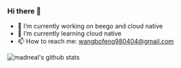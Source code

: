 ### Hi there 👋

- 🔭 I’m currently working on beego and cloud native
- 🌱 I’m currently learning cloud native
- 📫 How to reach me: wangbofeng980404@gmail.com

![madneal's github stats](https://github-readme-stats.vercel.app/api?username=flutterWang&show_icons=true&theme=radical) 
